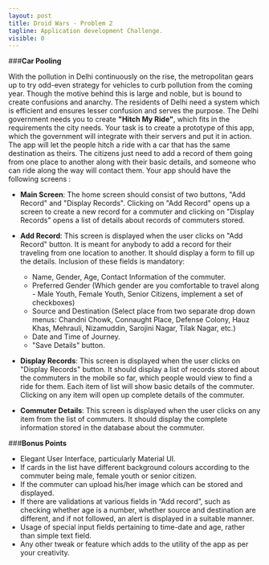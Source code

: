 ```yaml
---
layout: post
title: Droid Wars - Problem 2
tagline: Application development Challenge.
visible: 0
---
```


###**Car Pooling**

With the pollution in Delhi continuously on the rise, the metropolitan gears up to try odd-even strategy for vehicles to curb pollution from the coming year. Though the motive behind this is large and noble, but is bound to create confusions and anarchy. The residents of Delhi need a system which is efficient and ensures lesser confusion and serves the purpose. The Delhi government needs you to create **"Hitch My Ride"**, which fits in the requirements the city needs. Your task is to create a prototype of this app, which the government will integrate with their servers and put it in action. The app will let the people hitch a ride with a car that has the same destination as theirs. The citizens just need to add a record of them going from one place to another along with their basic details, and someone who can ride along the way will contact them. Your app should have the following screens :

- **Main Screen**: The home screen should consist of two buttons, "Add Record" and "Display Records". Clicking on "Add Record" opens up a screen to create a new record for a commuter and clicking on "Display Records" opens a list of details about records of commuters stored.

- **Add Record**: This screen is displayed when the user clicks on "Add Record" button. It is meant for anybody to add a record for their traveling from one location to another. It should display a form to fill up the details. Inclusion of these fields is mandatory: 
  - Name, Gender, Age, Contact Information of the commuter.
  - Preferred Gender (Which gender are you comfortable to travel along - Male Youth, Female Youth, Senior Citizens, implement a set of checkboxes)
  - Source and Destination (Select place from two separate drop down menus: Chandni Chowk, Connaught Place, Defense Colony, Hauz Khas, Mehrauli, Nizamuddin, Sarojini Nagar, Tilak Nagar, etc.)
  - Date and Time of Journey.
  - "Save Details" button.
  
- **Display Records**: This screen is displayed when the user clicks on "Display Records" button. It should display a list of records stored about the commuters in the mobile so far, which people would view to find a ride for them. Each item of list will show basic details of the commuter. Clicking on any item will open up complete details of the commuter.

- **Commuter Details**: This screen is displayed when the user clicks on any item from the list of commuters. It should display the complete information stored in the database about the commuter.

###**Bonus Points**

  - Elegant User Interface, particularly Material UI.
  - If cards in the list have different background colours according to the commuter being male, female youth or senior citizen.
  - If the commuter can upload his/her image which can be stored and displayed.
  - If there are validations at various fields in “Add record”, such as checking whether age is a number, whether source and destination are different, and if not followed, an alert is displayed in a suitable manner.
  - Usage of special input fields pertaining to time-date and age, rather than simple text field.
  - Any other tweak or feature which adds to the utility of the app as per your creativity.
